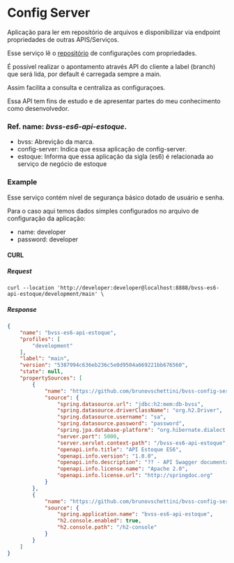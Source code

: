 # Config Server

Aplicação para ler em repositório de arquivos e disponibilizar via endpoint propriedades de outras APIS/Serviços.

Esse serviço lê o [repositório](https://github.com/brunovschettini/bvss-config-server-repo.git) de configurações com propriedades.

É possível realizar o apontamento através API do cliente a label (branch) que será lida, por default é carregada sempre a main.

Assim facilita a consulta e centraliza as configuraçoes.

Essa API tem fins de estudo e de apresentar partes do meu conhecimento como desenvolvedor.

### Ref. name: *bvss-es6-api-estoque*.

- bvss: Abrevição da marca.
- config-server: Indica que essa aplicação de config-server.
- estoque: Informa que essa aplicação da sigla (es6) é relacionada ao serviço de negócio de estoque 

### Example

Esse serviço contém nível de segurança básico dotado de usuário e senha.

Para o caso aqui temos dados simples configurados no arquivo de configuração da aplicação:

- name: developer
- password: developer

#### CURL
##### Request

```
curl --location 'http://developer:developer@localhost:8888/bvss-es6-api-estoque/development/main' \
```

##### Response
```json
{
    "name": "bvss-es6-api-estoque",
    "profiles": [
        "development"
    ],
    "label": "main",
    "version": "5387994c636eb236c5e0d9504a669221bb676560",
    "state": null,
    "propertySources": [
        {
            "name": "https://github.com/brunovschettini/bvss-config-server-repo.git/bvss-es6-api-estoque/bvss-es6-api-estoque-development.yml",
            "source": {
                "spring.datasource.url": "jdbc:h2:mem:db-bvss",
                "spring.datasource.driverClassName": "org.h2.Driver",
                "spring.datasource.username": "sa",
                "spring.datasource.password": "password",
                "spring.jpa.database-platform": "org.hibernate.dialect.H2Dialect",
                "server.port": 5000,
                "server.servlet.context-path": "/bvss-es6-api-estoque",
                "openapi.info.title": "API Estoque ES6",
                "openapi.info.version": "1.0.0",
                "openapi.info.description": "?? - API Swagger documentation",
                "openapi.info.license.name": "Apache 2.0",
                "openapi.info.license.url": "http://springdoc.org"
            }
        },
        {
            "name": "https://github.com/brunovschettini/bvss-config-server-repo.git/bvss-es6-api-estoque/bvss-es6-api-estoque.yml",
            "source": {
                "spring.application.name": "bvss-es6-api-estoque",
                "h2.console.enabled": true,
                "h2.console.path": "/h2-console"
            }
        }
    ]
}
```